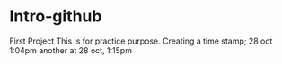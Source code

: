 # Intro-github
First Project
This is for practice purpose.
Creating a time stamp; 28 oct 1:04pm
another at 28 oct, 1:15pm
